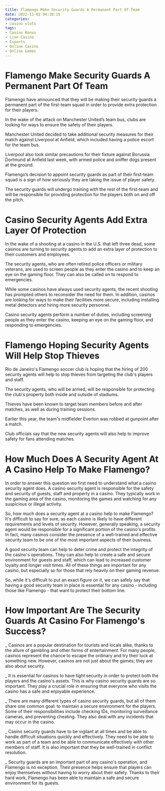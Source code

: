 ```yaml
---
title: Flamengo Make Security Guards A Permanent Part Of Team
date: 2022-11-02 04:38:19
categories:
- casino slots
tags:
- Casino Bonus
- Live Casino
- Esports
- Online Casino
- Online Games
---
```



#  Flamengo Make Security Guards A Permanent Part Of Team

Flamengo have announced that they will be making their security guards a permanent part of the first-team squad in order to provide extra protection for their players.

In the wake of the attack on Manchester United’s team bus, clubs are looking for ways to ensure the safety of their players.

Manchester United decided to take additional security measures for their match against Liverpool at Anfield, which included having a police escort for the team bus.

Liverpool also took similar precautions for their fixture against Borussia Dortmund at Anfield last week, with armed police and sniffer dogs present at the ground.

Flamengo’s decision to appoint security guards as part of their first-team squad is a sign of how seriously they are taking the issue of player safety.

The security guards will undergo training with the rest of the first-team and will be responsible for providing protection for the players both on and off the pitch.

#  Casino Security Agents Add Extra Layer Of Protection 

In the wake of a shooting at a casino in the U.S. that left three dead, some casinos are turning to security agents to add an extra layer of protection to their customers and employees.

The security agents, who are often retired police officers or military veterans, are used to screen people as they enter the casino and to keep an eye on the gaming floor. They can also be called on to respond to emergencies.

While some casinos have always used security agents, the recent shooting has prompted others to reconsider the need for them. In addition, casinos are looking for ways to make their facilities more secure, including installing metal detectors and hiring more security personnel.

Casino security agents perform a number of duties, including screening people as they enter the casino, keeping an eye on the gaming floor, and responding to emergencies.

#  Flamengo Hoping Security Agents Will Help Stop Thieves 

Rio de Janeiro's Flamengo soccer club is hoping that the hiring of 200 security agents will help to stop thieves from targeting the club's players and staff. 

The security agents, who will be armed, will be responsible for protecting the club's property both inside and outside of stadiums. 

Thieves have been known to target team members before and after matches, as well as during training sessions. 

Earlier this year, the team's midfielder Everton was robbed at gunpoint after a match. 

Club officials say that the new security agents will also help to improve safety for fans attending matches.

#  How Much Does A Security Agent At A Casino Help To Make Flamengo? 

In order to answer this question we first need to understand what a casino security agent does. A casino security agent is responsible for the safety and security of guests, staff and property in a casino. They typically work in the gaming area of the casino, monitoring the games and watching for any suspicious or illegal activity.

So, how much does a security agent at a casino help to make Flamengo? It's difficult to say for sure, as each casino is likely to have different requirements and levels of security. However, generally speaking, a security agent would be responsible for a significant portion of the casino's profits. In fact, many casinos consider the presence of a well-trained and effective security team to be one of the most important aspects of their business.

A good security team can help to deter crime and protect the integrity of the casino's operations. They can also help to create a safe and secure environment for guests and staff, which can lead to increased customer loyalty and longer visit times. All of these things are important for any casino, but especially so for those that rely heavily on their gaming revenue.

So, while it's difficult to put an exact figure on it, we can safely say that having a good security team in place is essential for any casino - including those like Flamengo - that want to protect their bottom line.

#  How Important Are The Security Guards At Casino For Flamengo's Success?

_
Casinos are a popular destination for tourists and locals alike, thanks to the allure of gambling and other forms of entertainment. For many people, casinos represent the chance to escape the ordinary and try their luck at something new. However, casinos are not just about the games; they are also about security.

_
It is essential for casinos to have tight security in order to protect both the players and the casino's assets. This is why casino security guards are so important. They play a crucial role in ensuring that everyone who visits the casino has a safe and enjoyable experience.

_
There are many different types of casino security guards, but all of them share one common goal: to maintain a secure environment for the players. Some of their responsibilities include checking IDs, monitoring surveillance cameras, and preventing cheating. They also deal with any incidents that may occur in the casino.

_
Casino security guards have to be vigilant at all times and be able to handle difficult situations quickly and effectively. They need to be able to work as part of a team and be able to communicate effectively with other members of staff. It is also important that they be well-trained in conflict resolution.

_
Security guards are an important part of any casino's operation, and Flamengo is no exception. Their presence helps ensure that players can enjoy themselves without having to worry about their safety. Thanks to their hard work, Flamengo has been able to maintain a safe and secure environment for its guests.
